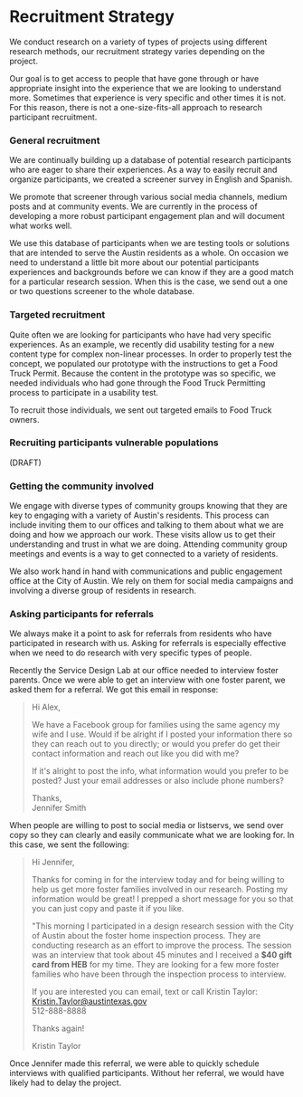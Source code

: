 # Recruitment Strategy

We conduct research on a variety of types of projects using different research methods, our recruitment strategy varies depending on the project.

Our goal is to get access to people that have gone through or have appropriate insight into the experience that we are looking to understand more. Sometimes that experience is very specific and other times it is not. For this reason, there is not a one-size-fits-all approach to research participant recruitment.

### General recruitment

We are continually building up a database of potential research participants who are eager to share their experiences. As a way to easily recruit and organize participants, we created a screener survey in English and Spanish.

We promote that screener through various social media channels, medium posts and at community events. We are currently in the process of developing a more robust participant engagement plan and will document what works well.

We use this database of participants when we are testing tools or solutions that are intended to serve the Austin residents as a whole. On occasion we need to understand a little bit more about our potential participants experiences and backgrounds before we can know if they are a good match for a particular research session. When this is the case, we send out a one or two questions screener to the whole database.

### Targeted recruitment

Quite often we are looking for participants who have had very specific experiences. As an example, we recently did usability testing for a new content type for complex non-linear processes. In order to properly test the concept, we populated our prototype with the instructions to get a Food Truck Permit. Because the content in the prototype was so specific, we needed individuals who had gone through the Food Truck Permitting process to participate in a usability test.

To recruit those individuals, we sent out targeted emails to Food Truck owners.

### Recruiting participants vulnerable populations

(DRAFT)

### Getting the community involved

We engage with diverse types of community groups knowing that they are key to engaging with a variety of Austin's residents. This process can include inviting them to our offices and talking to them about what we are doing and how we approach our work. These visits allow us to get their understanding and trust in what we are doing. Attending community group meetings and events is a way to get connected to a variety of residents.

We also work hand in hand with communications and public engagement office at the City of Austin. We rely on them for social media campaigns and involving a diverse group of residents in research.

### **Asking participants for referrals**

We always make it a point to ask for referrals from residents who have participated in research with us. Asking for referrals is especially effective when we need to do research with very specific types of people.

Recently the Service Design Lab at our office needed to interview foster parents. Once we were able to get an interview with one foster parent, we asked them for a referral. We got this email in response:

> Hi Alex,
>
> We have a Facebook group for families using the same agency my wife and I use. Would if be alright if I posted your information there so they can reach out to you directly; or would you prefer do get their contact information and reach out like you did with me?
>
> If it's alright to post the info, what information would you prefer to be posted? Just your email addresses or also include phone numbers?
>
> Thanks,\
> Jennifer Smith

When people are willing to post to social media or listservs, we send over copy so they can clearly and easily communicate what we are looking for. In this case, we sent the following:

> Hi Jennifer,
>
> Thanks for coming in for the interview today and for being willing to help us get more foster families involved in our research. Posting my information would be great! I prepped a short message for you so that you can just copy and paste it if you like.
>
> "This morning I participated in a design research session with the City of Austin about the foster home inspection process. They are conducting research as an effort to improve the process. The session was an interview that took about 45 minutes and I received a **$40 gift card from HEB** for my time. They are looking for a few more foster families who have been through the inspection process to interview.
>
> If you are interested you can email, text or call Kristin Taylor: Kristin.Taylor@austintexas.gov\
> 512-888-8888
>
> Thanks again!
>
> Kristin Taylor

Once Jennifer made this referral, we were able to quickly schedule interviews with qualified participants. Without her referral, we would have likely had to delay the project.
